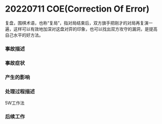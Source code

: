 
# 20220711 COE(Correction Of Error)

复盘，围棋术语，也称“复局”，指对局结束后，双方旗手把刚才的对局再复演一遍，这样可以有效地加深对这盘对弈的印象，也可以找出双方攻守的漏洞，是提高自己水平的好方法。


### 事故描述



### 事故症状


### 产生的影响


### 处理过程描述

5W工作法


### 后续工作



